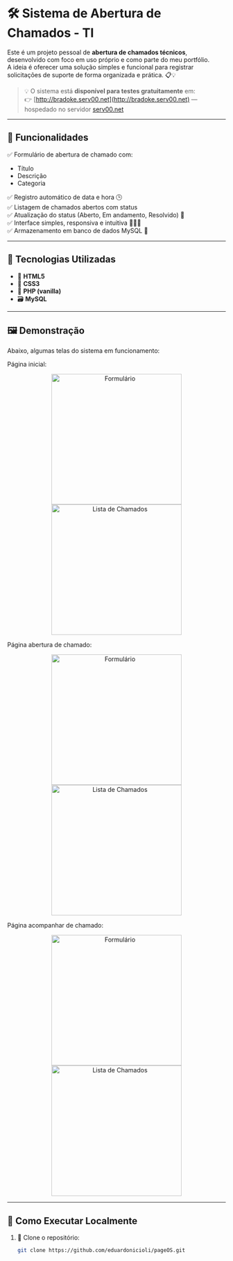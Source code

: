 # 🛠️ Sistema de Abertura de Chamados - TI

Este é um projeto pessoal de **abertura de chamados técnicos**, desenvolvido com foco em uso próprio e como parte do meu portfólio.  
A ideia é oferecer uma solução simples e funcional para registrar solicitações de suporte de forma organizada e prática. 📋💡

> 💡 O sistema está **disponível para testes gratuitamente** em:  
👉 [http://bradoke.serv00.net](http://bradoke.serv00.net) — hospedado no servidor [serv00.net](http://serv00.net)

---

## 📌 Funcionalidades

✅ Formulário de abertura de chamado com:
- Título
- Descrição
- Categoria

✅ Registro automático de data e hora 🕒  
✅ Listagem de chamados abertos com status  
✅ Atualização do status (Aberto, Em andamento, Resolvido) 🔄  
✅ Interface simples, responsiva e intuitiva 👨‍💻📱  
✅ Armazenamento em banco de dados MySQL 💾

---

## 🧰 Tecnologias Utilizadas

- 🧱 **HTML5**
- 🎨 **CSS3**
- 🐘 **PHP (vanilla)**
- 🗃️ **MySQL**

---

## 🖼️ Demonstração

Abaixo, algumas telas do sistema em funcionamento:

Página inicial:
<p align="center">
  <img src="./imagens/screen1.png" alt="Formulário" width="300"/>
  <img src="./imagens/screen2.png" alt="Lista de Chamados" width="300"/>
</p>
Página abertura de chamado:
<p align="center">
  <img src="./imagens/screen3.png" alt="Formulário" width="300"/>
  <img src="./imagens/screen9.png" alt="Lista de Chamados" width="300"/>
</p>
Página acompanhar de chamado:
<p align="center">
  <img src="./imagens/screen5.png" alt="Formulário" width="300"/>
  <img src="./imagens/screen7.png" alt="Lista de Chamados" width="300"/>
</p>

---

## 🚀 Como Executar Localmente

1. 🔽 Clone o repositório:
   ```bash
   git clone https://github.com/eduardonicioli/pageOS.git
